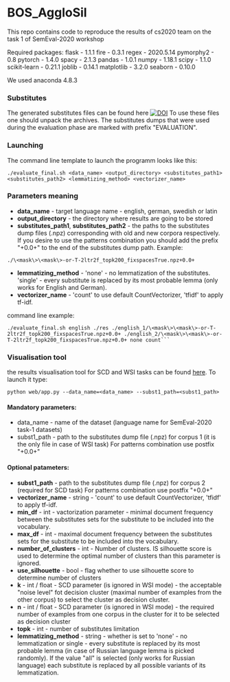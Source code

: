 # BOS_AggloSil

This repo contains code to reproduce the results of cs2020 team on the task 1 of SemEval-2020 workshop

Required packages:
flask - 1.1.1
fire - 0.3.1
regex - 2020.5.14
pymorphy2 - 0.8
pytorch - 1.4.0
spacy - 2.1.3
pandas - 1.0.1
numpy - 1.18.1
scipy - 1.1.0
scikit-learn - 0.21.1
joblib - 0.14.1
matplotlib - 3.2.0
seaborn - 0.10.0

We used anaconda 4.8.3

### Substitutes
The generated substitutes files can be found here [![DOI](https://zenodo.org/badge/DOI/10.5281/zenodo.3948252.svg)](https://doi.org/10.5281/zenodo.3948252)
To use these files one should unpack the archives.
The substitutes dumps that were used during the evaluation phase are marked with prefix "EVALUATION".

### Launching
The command line template to launch the programm looks like this:
```
./evaluate_final.sh <data_name> <output_directory> <substitutes_path1> <substitutes_path2> <lemmatizing_method> <vectorizer_name>
```
### Parameters meaning

* **data_name** - target language name - english, german, swedish or latin
* **output_directory** - the directory where results are going to be stored
* **substitutes_path1**, **substitutes_path2** - the paths to the substitutes dump files (.npz) corresponding with old and new corpora respectively. 
If you desire to use the patterns combination you should add the prefix "+0.0+" to the end of the substitutes dump path. Example:

```
./\<mask\>\<mask\>-or-T-2ltr2f_topk200_fixspacesTrue.npz+0.0+
```

* **lemmatizing_method** - 'none' - no lemmatization of the substitutes. 'single' - every substitute is replaced by its most probable lemma (only works for English and German). 
* **vectorizer_name** - 'count' to use default CountVectorizer, 'tfidf' to apply tf-idf.

command line example:
```
./evaluate_final.sh english ./res ./english_1/\<mask\>\<mask\>-or-T-2ltr2f_topk200_fixspacesTrue.npz+0.0+ ./english_2/\<mask\>\<mask\>-or-T-2ltr2f_topk200_fixspacesTrue.npz+0.0+ none count```
```
### Visualisation tool

the results visualisation tool for SCD and WSI tasks can be found [here](https://github.com/DeadBread/SCD_WSI_tool).
To launch it type:
```
python web/app.py --data_name=<data_name> --subst1_path=<subst1_path>
```
#### Mandatory parameters:
* data_name - name of the dataset (language name for SemEval-2020 task-1 datasets)
* subst1_path - path to the substitutes dump file (.npz) for corpus 1 (it is the only file in case of WSI task) For patterns combination use postfix "+0.0+"
#### Optional patameters:
* **subst1_path** - path to the substitutes dump file (.npz) for corpus 2 (required for SCD task) For patterns combination use postfix "+0.0+"
* **vectorizer_name** - string - 'count' to use default CountVectorizer, 'tfidf' to apply tf-idf.
* **min_df** - int - vactorization parameter - minimal document frequency between the substitutes sets for the substitute to be included into the vocabulary.
* **max_df** - int - maximal document frequency between the substitutes sets for the substitute to be included into the vocabulary.
* **number_of_clusters** - int - Number of clusters. IS silhouette score is used to determine the optimal number of clusters than this parameter is ignored.
* **use_silhouette** - bool - flag whether to use silhouette score to determine number of clusters
* **k** - int / float - SCD parameter (is ignored in WSI mode) - the acceptable "noise level" fot decision cluster (maximal number of examples from the other corpus) to select the cluster as decision cluster.
* **n** - int / float - SCD parameter (is ignored in WSI mode) - the required number of examples from one corpus in the cluster for it to be selected as decision cluster
* **topk** - int - number of substitutes limitation
* **lemmatizing_method** - string - whether is set to 'none' - no lemmatization or single - every substitute is replaced by its most probable lemma (in case of Russian language lemma is picked randomly).
If the value "all" is selected (only works for Russian language) each substitute is replaced by all possible variants of its lemmatization. 

